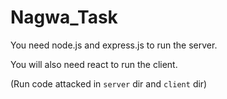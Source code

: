 # Nagwa_Task
 
You need node.js and express.js to run the server.

You will also need react to run the client.

(Run code attacked in `server` dir and `client` dir)
